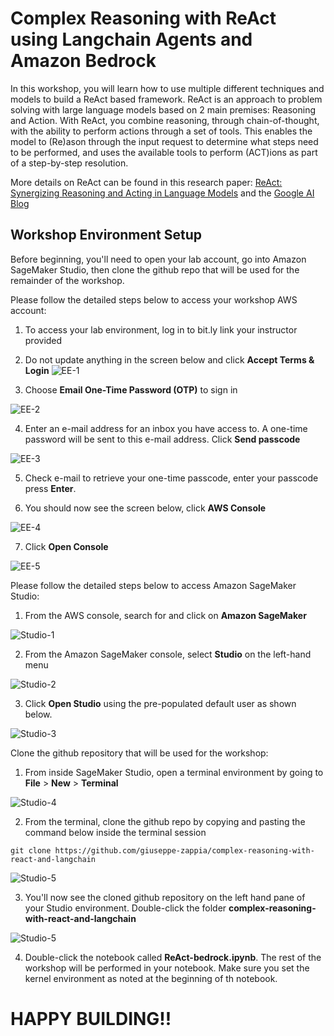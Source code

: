 # Complex Reasoning with ReAct using Langchain Agents and Amazon Bedrock

In this workshop, you will learn how to use multiple different techniques and models to build a ReAct based framework. ReAct is an approach to problem solving with large language models based on 2 main premises: Reasoning and Action. With ReAct, you combine reasoning, through chain-of-thought, with the ability to perform actions through a set of tools. This enables the model to (Re)ason through the input request to determine what steps need to be performed, and uses the available tools to perform (ACT)ions as part of a step-by-step resolution.

More details on ReAct can be found in this research paper: [ReAct: Synergizing Reasoning and Acting in Language Models](https://arxiv.org/abs/2210.03629) and the [Google AI Blog](https://blog.research.google/2022/11/react-synergizing-reasoning-and-acting.html)

## Workshop Environment Setup

Before beginning, you'll need to open your lab account, go into Amazon SageMaker Studio, then clone the github repo that will be used for the remainder of the workshop.   

Please follow the detailed steps below to access your workshop AWS account:

1. To access your lab environment, log in to bit.ly link your instructor provided

2. Do not update anything in the screen below and click **Accept Terms & Login** ![EE-1](./images/EE-1.png)

3. Choose **Email One-Time Password (OTP)** to sign in 

![EE-2](./images/EE-2.png)

4. Enter an e-mail address for an inbox you have access to.  A one-time password will be sent to this e-mail address.  Click **Send passcode**

![EE-3](./images/EE-3.png)

5. Check e-mail to retrieve your one-time passcode, enter your passcode press **Enter**. 

6. You should now see the screen below, click **AWS Console**

![EE-4](./images/EE-4.png)

7. Click **Open Console**


![EE-5](./images/EE-5.png)


Please follow the detailed steps below to access Amazon SageMaker Studio: 

1. From the AWS console, search for and click on **Amazon SageMaker** 

![Studio-1](./images/Studio-a.png)


2. From the Amazon SageMaker console, select **Studio** on the left-hand menu

![Studio-2](./images/Studio-b.png)

3. Click **Open Studio** using the pre-populated default user as shown below. 

![Studio-3](./images/Studio-c.png)

Clone the github repository that will be used for the workshop: 

1. From inside SageMaker Studio, open a terminal environment by going to **File** > **New** > **Terminal**

![Studio-4](./images/Studio-d.png)

2. From the terminal, clone the github repo by copying and pasting the command below inside the terminal session

```git clone https://github.com/giuseppe-zappia/complex-reasoning-with-react-and-langchain ```

![Studio-5](./images/Studio-e.png)

3. You'll now see the cloned github repository on the left hand pane of your Studio environment.  Double-click the folder **complex-reasoning-with-react-and-langchain**

![Studio-5](./images/Studio-f.png)

4. Double-click the notebook called **ReAct-bedrock.ipynb**.   The rest of the workshop will be performed in your notebook.  Make sure you set the kernel environment as noted at the beginning of th notebook. 

# HAPPY BUILDING!!


